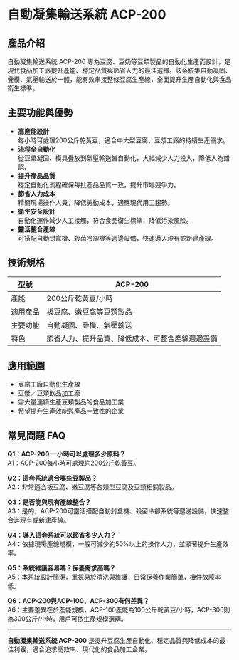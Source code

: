 # 自動凝集輸送系統 ACP-200

## 產品介紹

自動凝集輸送系統 ACP-200 專為豆腐、豆奶等豆類製品的自動化生產而設計，是現代食品加工廠提升產能、穩定品質與節省人力的最佳選擇。該系統集自動凝固、疊模、氣壓輸送於一體，能有效串接整條豆腐生產線，全面提升生產自動化與食品衛生標準。

## 主要功能與優勢

- **高產能設計**  
  每小時可處理200公斤乾黃豆，適合中大型豆腐、豆漿工廠的持續生產需求。
- **流程全自動化**  
  從豆漿凝固、模具疊放到氣壓輸送皆自動化，大幅減少人力投入，降低人為錯誤。
- **提升產品品質**  
  穩定自動化流程確保每批產品品質一致，提升市場競爭力。
- **節省人力成本**  
  精簡現場操作人員，降低勞動成本，適應現代用工趨勢。
- **衛生安全設計**  
  自動化運作減少人工接觸，符合食品衛生標準，降低污染風險。
- **靈活整合產線**  
  可搭配自動封盒機、殺菌冷卻機等週邊設備，快速導入現有或新建產線。

## 技術規格

| 型號    | ACP-200 |
|---------|---------|
| 產能    | 200公斤乾黃豆/小時 |
| 適用產品 | 板豆腐、嫩豆腐等豆類製品 |
| 主要功能 | 自動凝固、疊模、氣壓輸送 |
| 特色    | 節省人力、提升品質、降低成本、可整合產線週邊設備 |

## 應用範圍

- 豆腐工廠自動化生產線
- 豆漿／豆類飲品加工廠
- 需大量連續生產豆類製品的食品加工業
- 希望提升生產效能與產品一致性的企業

## 常見問題 FAQ

**Q1：ACP-200 一小時可以處理多少原料？**  
A1：ACP-200每小時可處理約200公斤乾黃豆。

**Q2：這套系統適合哪些豆製品？**  
A2：非常適合板豆腐、嫩豆腐等各類型豆腐及豆類相關製品。

**Q3：是否能與現有產線整合？**  
A3：是的，ACP-200可靈活搭配自動封盒機、殺菌冷卻系統等週邊設備，快速整合進現有或新建產線。

**Q4：導入這套系統可以節省多少人力？**  
A4：依據現場產線規模，一般可減少約50%以上的操作人力，並顯著提升生產效率。

**Q5：系統維護容易嗎？保養需求高嗎？**  
A5：本系統設計簡潔，重視易於清洗與維護，日常保養作業簡單，機件故障率低。

**Q6：ACP-200與ACP-100、ACP-300有何差異？**  
A6：主要差異在於產能規模，ACP-100產能為100公斤乾黃豆/小時，ACP-300則為300公斤/小時，用戶可依生產規模選購。

---

**自動凝集輸送系統 ACP-200** 是提升豆腐生產自動化、穩定品質與降低成本的最佳利器，適合追求高效率、現代化的食品加工企業。
